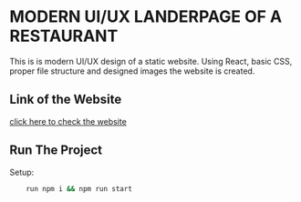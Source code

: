 
# MODERN UI/UX LANDERPAGE OF A RESTAURANT
This is is modern UI/UX design of a static website.
Using React, basic CSS, proper file structure and designed images the website is created.


## Link of the Website
[click here to check the website](https://e-market-web-app.herokuapp.com/)



## Run The Project

Setup:

```bash
    run npm i && npm run start